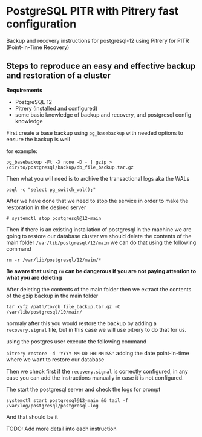 # PostgreSQL PITR with Pitrery fast configuration

Backup and recovery instructions for postgresql-12 using Pitrery for PITR (Point-in-Time Recovery)

## Steps to reproduce an easy and effective backup and restoration of a cluster

**Requirements**
- PostgreSQL 12
- Pitrery (installed and configured)
- some basic knowledge of backup and recovery, and postgresql config knowledge

First create a base backup using `pg_basebackup` with needed options to ensure the backup is well

for example:

`pg_basebackup -Ft -X none -D - | gzip > /dir/to/postgresql/backup/db_file_backup.tar.gz`

Then what you will need is to archive the transactional logs aka the WALs 

`psql -c "select pg_switch_wal();"`

After we have done that we need to stop the service in order to make the restoration in the desired server

`# systemctl stop postgresql@12-main`

Then if there is an existing installation of postgresql in the machine we are going to restore our database cluster 
we should delete the contents of the main folder `/var/lib/postgresql/12/main` we can do that using the following command

`rm -r /var/lib/postgresql/12/main/*`

**Be aware that using `rm` can be dangerous if you are not paying attention to what you are deleting**

After deleting the contents of the main folder then we extract the contents of the gzip backup in the main folder

`tar xvfz /path/to/db_file_backup.tar.gz -C /var/lib/postgresql/10/main/`

normaly after this you would restore the backup by adding a `recovery.signal` file, but in this case we 
will use pitrery to do that for us.

using the postgres user execute the following command

`pitrery restore -d 'YYYY-MM-DD HH:MM:SS'` adding the date point-in-time where we want to restore our database

Then we check first if the `recovery.signal` is correctly configured, in any case you can add the instructions manually 
in case it is not configured.

The start the postgresql server and check the logs for prompt

`systemctl start postgresql@12-main && tail -f /var/log/postgresql/postgresql.log`

And that should be it

TODO: Add more detail into each instruction
